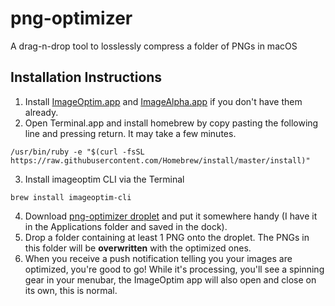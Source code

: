 # png-optimizer
A drag-n-drop tool to losslessly compress a folder of PNGs in macOS

## Installation Instructions

1. Install [ImageOptim.app](https://imageoptim.com/ImageOptim.tbz2) and [ImageAlpha.app](https://pngmini.com/ImageAlpha1.5.1.tar.bz2) if you don't have them already.
2. Open Terminal.app and install homebrew by copy pasting the following line and pressing return. It may take a few minutes.
``` 
/usr/bin/ruby -e "$(curl -fsSL https://raw.githubusercontent.com/Homebrew/install/master/install)"
```
3. Install imageoptim CLI via the Terminal
```
brew install imageoptim-cli
```
4. Download [png-optimizer droplet](https://github.com/chrischernoff/png-optimizer/raw/master/png-optimizer.app.zip) and put it somewhere handy (I have it in the Applications folder and saved in the dock).
5. Drop a folder containing at least 1 PNG onto the droplet. The PNGs in this folder will be **overwritten** with the optimized ones.
6. When you receive a push notification telling you your images are optimized, you're good to go! While it's processing, you'll see a spinning gear in your menubar, the ImageOptim app will also open and close on its own, this is normal.
